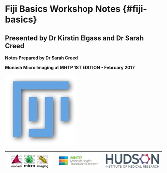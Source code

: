 # Fiji Basics Workshop Notes {#fiji-basics}

## Presented by Dr Kirstin Elgass and Dr Sarah Creed

**Notes Prepared by Dr Sarah Creed**

**Monash Micro Imaging at MHTP 1ST EDITION - February 2017**

![](/assets/cover_image/fiji_logo.jpg)

| ![](/assets/logos/logo_MMI.jpg) | ![](/assets/logos/logo_MHTP.jpg) | ![](/assets/logos/logo_hudson.jpg) |
| :---: | :---: | :---: |
